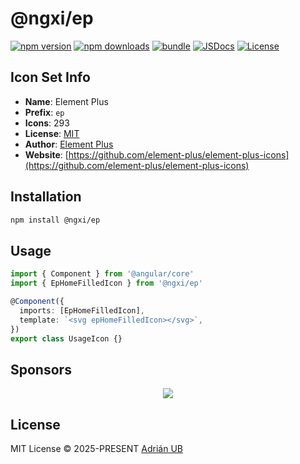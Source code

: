 # @ngxi/ep

[![npm version][npm-version-src]][npm-version-href]
[![npm downloads][npm-downloads-src]][npm-downloads-href]
[![bundle][bundle-src]][bundle-href]
[![JSDocs][jsdocs-src]][jsdocs-href]
[![License][license-src]][license-href]

## Icon Set Info

- **Name**: Element Plus
- **Prefix**: `ep`
- **Icons**: 293
- **License**: [MIT](https://github.com/element-plus/element-plus-icons/blob/main/packages/svg/package.json)
- **Author**: [Element Plus](https://github.com/element-plus/element-plus-icons)
- **Website**: [https://github.com/element-plus/element-plus-icons](https://github.com/element-plus/element-plus-icons)

## Installation

```sh
npm install @ngxi/ep
```

## Usage

```ts
import { Component } from '@angular/core'
import { EpHomeFilledIcon } from '@ngxi/ep'

@Component({
  imports: [EpHomeFilledIcon],
  template: `<svg epHomeFilledIcon></svg>`,
})
export class UsageIcon {}
```

## Sponsors

<p align="center">
  <a href="https://cdn.jsdelivr.net/gh/adrian-ub/static/sponsors.svg">
    <img src='https://cdn.jsdelivr.net/gh/adrian-ub/static/sponsors.svg'/>
  </a>
</p>

## License

MIT License © 2025-PRESENT [Adrián UB](https://github.com/adrian-ub)

<!-- Badges -->

[npm-version-src]: https://img.shields.io/npm/v/@ngxi/ep?style=flat&colorA=080f12&colorB=1fa669
[npm-version-href]: https://npmjs.com/package/@ngxi/ep
[npm-downloads-src]: https://img.shields.io/npm/dm/@ngxi/ep?style=flat&colorA=080f12&colorB=1fa669
[npm-downloads-href]: https://npmjs.com/package/@ngxi/ep
[bundle-src]: https://img.shields.io/bundlephobia/minzip/@ngxi/ep?style=flat&colorA=080f12&colorB=1fa669&label=minzip
[bundle-href]: https://bundlephobia.com/result?p=@ngxi/ep
[license-src]: https://img.shields.io/npm/l/@ngxi/ep?style=flat&colorA=080f12&colorB=1fa669
[license-href]: https://github.com/adrian-ub/ngxi/blob/main/LICENSE
[jsdocs-src]: https://img.shields.io/badge/jsdocs-reference-080f12?style=flat&colorA=080f12&colorB=1fa669
[jsdocs-href]: https://www.jsdocs.io/package/@ngxi/ep
